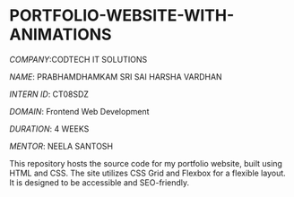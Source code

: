 # PORTFOLIO-WEBSITE-WITH-ANIMATIONS

*COMPANY*:CODTECH IT SOLUTIONS

*NAME*: PRABHAMDHAMKAM SRI SAI HARSHA VARDHAN

*INTERN ID*: CT08SDZ

*DOMAIN*: Frontend Web Development

*DURATION*: 4 WEEKS

*MENTOR*: NEELA SANTOSH

This repository hosts the source code for my portfolio website, built using HTML and CSS. The site utilizes CSS Grid and Flexbox for a flexible layout. It is designed to be accessible and SEO-friendly.
